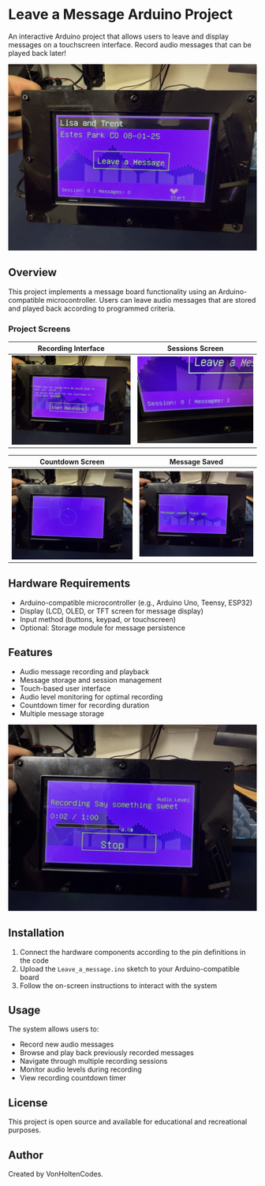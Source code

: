 # Leave a Message Arduino Project

An interactive Arduino project that allows users to leave and display messages on a touchscreen interface. Record audio messages that can be played back later!

![Leave a Message Idle Screen](screenshots/LAM_idle.JPEG)

## Overview

This project implements a message board functionality using an Arduino-compatible microcontroller. Users can leave audio messages that are stored and played back according to programmed criteria.

### Project Screens

| Recording Interface | Sessions Screen |
|:------------------:|:---------------:|
| ![Start Recording](screenshots/LAM_start-recording.JPEG) | ![Sessions](screenshots/LAM_Sessions.JPEG) |

| Countdown Screen | Message Saved |
|:----------------:|:-------------:|
| ![Countdown](screenshots/LAM_countdown.JPEG) | ![Message Saved](screenshots/LAM_message-saved.JPEG) |

## Hardware Requirements

- Arduino-compatible microcontroller (e.g., Arduino Uno, Teensy, ESP32)
- Display (LCD, OLED, or TFT screen for message display)
- Input method (buttons, keypad, or touchscreen)
- Optional: Storage module for message persistence

## Features

- Audio message recording and playback
- Message storage and session management
- Touch-based user interface
- Audio level monitoring for optimal recording
- Countdown timer for recording duration
- Multiple message storage

![Audio Level Monitoring](screenshots/LAM_Audio-level.JPEG)

## Installation

1. Connect the hardware components according to the pin definitions in the code
2. Upload the `Leave_a_message.ino` sketch to your Arduino-compatible board
3. Follow the on-screen instructions to interact with the system

## Usage

The system allows users to:
- Record new audio messages
- Browse and play back previously recorded messages
- Navigate through multiple recording sessions
- Monitor audio levels during recording
- View recording countdown timer

## License

This project is open source and available for educational and recreational purposes.

## Author

Created by VonHoltenCodes.